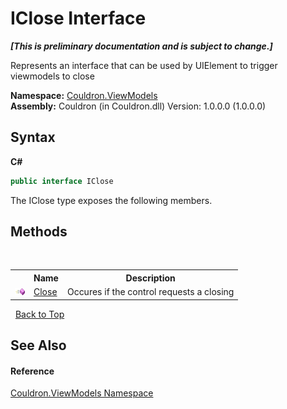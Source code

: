 # IClose Interface
 _**\[This is preliminary documentation and is subject to change.\]**_

Represents an interface that can be used by UIElement to trigger viewmodels to close

**Namespace:**&nbsp;<a href="N_Couldron_ViewModels">Couldron.ViewModels</a><br />**Assembly:**&nbsp;Couldron (in Couldron.dll) Version: 1.0.0.0 (1.0.0.0)

## Syntax

**C#**<br />
``` C#
public interface IClose
```

The IClose type exposes the following members.


## Methods
&nbsp;<table><tr><th></th><th>Name</th><th>Description</th></tr><tr><td>![Public method](media/pubmethod.gif "Public method")</td><td><a href="M_Couldron_ViewModels_IClose_Close">Close</a></td><td>
Occures if the control requests a closing</td></tr></table>&nbsp;
<a href="#iclose-interface">Back to Top</a>

## See Also


#### Reference
<a href="N_Couldron_ViewModels">Couldron.ViewModels Namespace</a><br />